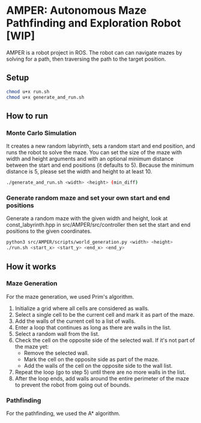 # AMPER: Autonomous Maze Pathfinding and Exploration Robot [WIP]
AMPER is a robot project in ROS.
The robot can can navigate mazes by solving for a path, then traversing the path to the target position.

## Setup
```sh
chmod u+x run.sh
chmod u+x generate_and_run.sh
```
## How to run
### Monte Carlo Simulation
It creates a new random labyrinth, sets a random start and end position, and runs the robot to solve the maze. You can set the
size of the maze with width and height arguments and with an optional minimum distance between the start and end positions (it defaults to 5). 
Because the minimum distance is 5, please set the width and height to at least 10.
```sh  
./generate_and_run.sh <width> <height> (min_diff)
```
### Generate random maze and set your own start and end positions
Generate a random maze with the given width and height, look at const_labyrinth.hpp in src/AMPER/src/controller then set the start and end positions to the given coordinates.
```sh
python3 src/AMPER/scripts/world_generation.py <width> <height>
./run.sh <start_x> <start_y> <end_x> <end_y>
```

## How it works
### Maze Generation
For the maze generation, we used Prim's algorithm.
1. Initialize a grid where all cells are considered as walls.
2. Select a single cell to be the current cell and mark it as part of the maze.
3. Add the walls of the current cell to a list of walls.
4. Enter a loop that continues as long as there are walls in the list.
5. Select a random wall from the list.
6. Check the cell on the opposite side of the selected wall. If it's not part of the maze yet:
   - Remove the selected wall.
   - Mark the cell on the opposite side as part of the maze.
   - Add the walls of the cell on the opposite side to the wall list.
7. Repeat the loop (go to step 5) until there are no more walls in the list.
8. After the loop ends, add walls around the entire perimeter of the maze to prevent the robot from going out of bounds.

### Pathfinding
For the pathfinding, we used the A* algorithm. 